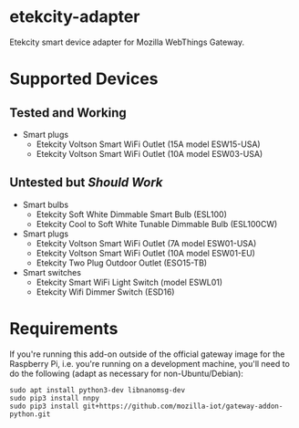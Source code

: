 # etekcity-adapter

Etekcity smart device adapter for Mozilla WebThings Gateway.

# Supported Devices

## Tested and Working

* Smart plugs
    * Etekcity Voltson Smart WiFi Outlet (15A model ESW15-USA)
    * Etekcity Voltson Smart WiFi Outlet (10A model ESW03-USA)

## Untested but _Should Work_

* Smart bulbs
    * Etekcity Soft White Dimmable Smart Bulb (ESL100)
    * Etekcity Cool to Soft White Tunable Dimmable Bulb (ESL100CW)
* Smart plugs
    * Etekcity Voltson Smart WiFi Outlet (7A model ESW01-USA)
    * Etekcity Voltson Smart WiFi Outlet (10A model ESW01-EU)
    * Etekcity Two Plug Outdoor Outlet (ESO15-TB)
* Smart switches
    * Etekcity Smart WiFi Light Switch (model ESWL01)
    * Etekcity Wifi Dimmer Switch (ESD16)

# Requirements

If you're running this add-on outside of the official gateway image for the Raspberry Pi, i.e. you're running on a development machine, you'll need to do the following (adapt as necessary for non-Ubuntu/Debian):

```
sudo apt install python3-dev libnanomsg-dev
sudo pip3 install nnpy
sudo pip3 install git+https://github.com/mozilla-iot/gateway-addon-python.git
```
